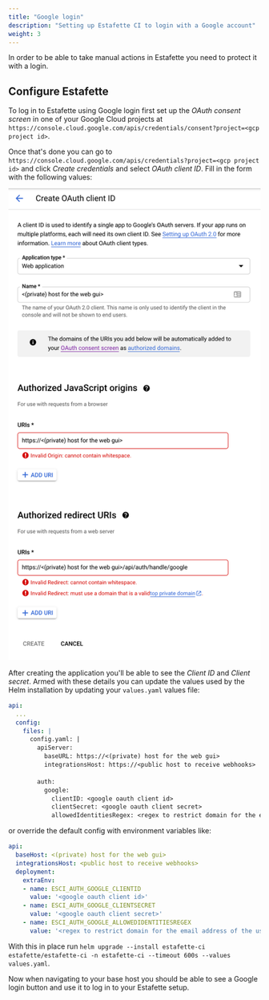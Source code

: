 ```yaml
---
title: "Google login"
description: "Setting up Estafette CI to login with a Google account"
weight: 3
---
```


In order to be able to take manual actions in Estafette you need to protect it with a login.

## Configure Estafette

To log in to Estafette using Google login first set up the _OAuth consent screen_ in one of your Google Cloud projects at `https://console.cloud.google.com/apis/credentials/consent?project=<gcp project id>`.

Once that's done you can go to `https://console.cloud.google.com/apis/credentials?project=<gcp project id>` and click _Create credentials_ and select _OAuth client ID_. Fill in the form with the following values:

![Register OAuth client ID](/getting-started/google-login/create-oauth-client-id.png)

After creating the application you'll be able to see the _Client ID_ and _Client secret_. Armed with these details you can update the values used by the Helm installation by updating your `values.yaml` values file:

```yaml
api:
  ...
  config:
    files: |
      config.yaml: |
        apiServer:
          baseURL: https://<(private) host for the web gui>
          integrationsHost: https://<public host to receive webhooks>
        
        auth:
          google:
            clientID: <google oauth client id>
            clientSecret: <google oauth client secret>
            allowedIdentitiesRegex: <regex to restrict domain for the email address of the user; for example .+@estafette\.io>
```

or override the default config with environment variables like:

```yaml
api:
  baseHost: <(private) host for the web gui>
  integrationsHost: <public host to receive webhooks>
  deployment:
    extraEnv:
    - name: ESCI_AUTH_GOOGLE_CLIENTID
      value: '<google oauth client id>'
    - name: ESCI_AUTH_GOOGLE_CLIENTSECRET
      value: '<google oauth client secret>'
    - name: ESCI_AUTH_GOOGLE_ALLOWEDIDENTITIESREGEX
      value: '<regex to restrict domain for the email address of the user; for example .+@estafette\.io>'
```

With this in place run `helm upgrade --install estafette-ci estafette/estafette-ci -n estafette-ci --timeout 600s --values values.yaml`.

Now when navigating to your base host you should be able to see a Google login button and use it to log in to your Estafette setup.